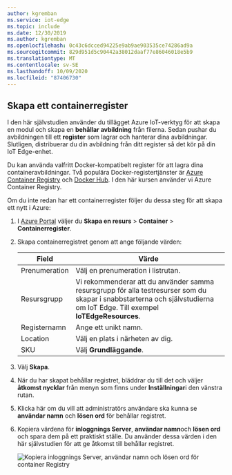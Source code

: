 ```yaml
---
author: kgremban
ms.service: iot-edge
ms.topic: include
ms.date: 12/30/2019
ms.author: kgremban
ms.openlocfilehash: 0c43c6dcced94225e9ab9ae903535ce74286ad9a
ms.sourcegitcommit: 829d951d5c90442a38012daaf77e86046018e5b9
ms.translationtype: MT
ms.contentlocale: sv-SE
ms.lasthandoff: 10/09/2020
ms.locfileid: "87406730"
---
```

## <a name="create-a-container-registry"></a>Skapa ett containerregister

I den här självstudien använder du tillägget Azure IoT-verktyg för att skapa en modul och skapa en **behållar avbildning** från filerna. Sedan pushar du avbildningen till ett **register** som lagrar och hanterar dina avbildningar. Slutligen, distribuerar du din avbildning från ditt register så det kör på din IoT Edge-enhet.

Du kan använda valfritt Docker-kompatibelt register för att lagra dina containeravbildningar. Två populära Docker-registertjänster är [Azure Container Registry](https://docs.microsoft.com/azure/container-registry/) och [Docker Hub](https://docs.docker.com/docker-hub/repos/#viewing-repository-tags). I den här kursen använder vi Azure Container Registry.

Om du inte redan har ett containerregister följer du dessa steg för att skapa ett nytt i Azure:

1. I [Azure Portal](https://portal.azure.com) väljer du **Skapa en resurs** > **Container** > **Containerregister**.

2. Skapa containerregistret genom att ange följande värden:

   | Field | Värde |
   | ----- | ----- |
   | Prenumeration | Välj en prenumeration i listrutan. |
   | Resursgrupp | Vi rekommenderar att du använder samma resursgrupp för alla testresurser som du skapar i snabbstarterna och självstudierna om IoT Edge. Till exempel **IoTEdgeResources**. |
   | Registernamn | Ange ett unikt namn. |
   | Location | Välj en plats i närheten av dig. |
   | SKU | Välj **Grundläggande**. |

3. Välj **Skapa**.

4. När du har skapat behållar registret, bläddrar du till det och väljer **åtkomst nycklar** från menyn som finns under **Inställningar**i den vänstra rutan. 

5. Klicka här om du vill att administratörs användare ska kunna se **användar namn** och **lösen ord** för behållar registret.

6. Kopiera värdena för **inloggnings Server**, **användar namn**och **lösen ord** och spara dem på ett praktiskt ställe. Du använder dessa värden i den här självstudien för att ge åtkomst till behållar registret.

   ![Kopiera inloggnings Server, användar namn och lösen ord för container Registry](./media/iot-edge-create-container-registry/registry-access-key.png)